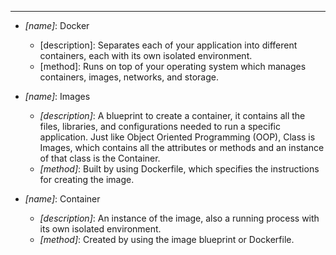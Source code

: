 ---
- *[name]*: Docker
  - [description]: Separates each of your application into different containers, each with its own isolated environment.
  - [method]: Runs on top of your operating system which manages containers, images, networks, and storage. 

- *[name]*: Images
  - *[description]*: A blueprint to create a container, it contains all the files, libraries, and configurations needed to run a specific application. Just like Object Oriented Programming (OOP), Class is Images, which contains all the attributes or methods and an instance of that class is the Container.
  - *[method]*: Built by using Dockerfile, which specifies the instructions for creating the image.

- *[name]*: Container 
  - *[description]*: An instance of the image, also a running process with its own isolated environment.
  - *[method]*: Created by using the image blueprint or Dockerfile.


